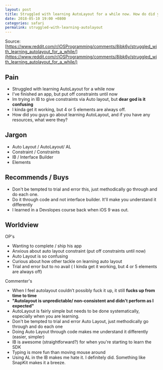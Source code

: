 ```yaml
---
layout: post
title: Struggled with learning AutoLayout for a while now. How do did you guys learn AL?
date: 2018-05-10 19:00 +0800
categories: safari
permalink: struggled-with-learning-autolayout 
---
```


Source: [https://www.reddit.com/r/iOSProgramming/comments/8ibk6y/struggled_with_learning_autolayout_for_a_while/](https://www.reddit.com/r/iOSProgramming/comments/8ibk6y/struggled_with_learning_autolayout_for_a_while/)

## Pain
- Struggled with learning AutoLayout for a while now
- I've finished an app, but put off constraints until now
- Im trying in IB to give constraints via Auto layout, but **dear god is it confusing**
- I kinda get it working, but 4 or 5 elements are always off.
- How did you guys go about learning AutoLayout, and if you have any resources, what were they?

## Jargon

- Auto Layout / AutoLayout/ AL
- Constraint / Constraints
- IB / Interface Builder
- Elements

## Recommends / Buys

- Don't be tempted to trial and error this, just methodically go through and do each one.
- Do it through code and not interface builder. It'll make you understand it differently
- I learned in a Devslopes course back when iOS 9 was out.

## Worldview

OP's

- Wanting to complete / ship his app
- Anxious about auto layout constraint (put off constraints until now)
- Auto Layout is so confusing
- Curious about how other tackle on learning auto layout
- Trial and error but to no avail ( I kinda get it working, but 4 or 5 elements are always off)

Commenter's

- When I feel autolayout couldn’t possibly fuck it up, it still **fucks up from time to time**
- **"Autolayout is unpredictable/ non-consistent and didn't perform as I expected"**
- AutoLayout is fairly simple but needs to be done systematically, especially when you are learning.
- Don't be tempted to trial and error Auto Layout, just methodically go through and do each one
- Doing Auto Layout through code makes me understand it differently (easier, simpler)
- IB is awesome (straightforward?) for when you're starting to learn the SDK
- Typing is more fun than moving mouse around
- Using AL in the IB makes me hate it. I definitely did. Something like SnapKit makes it a breeze.